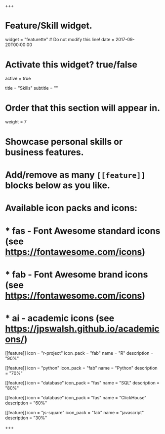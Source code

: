 +++
# Feature/Skill widget.
widget = "featurette"  # Do not modify this line!
date = 2017-09-20T00:00:00

# Activate this widget? true/false
active = true

title = "Skills"
subtitle = ""

# Order that this section will appear in.
weight = 7

# Showcase personal skills or business features.
# 
# Add/remove as many `[[feature]]` blocks below as you like.
# 
# Available icon packs and icons:
# * fas - Font Awesome standard icons (see https://fontawesome.com/icons)
# * fab - Font Awesome brand icons (see https://fontawesome.com/icons)
# * ai - academic icons (see https://jpswalsh.github.io/academicons/)

[[feature]]
  icon = "r-project"
  icon_pack = "fab"
  name = "R"
  description = "90%"
  
[[feature]]
  icon = "python"
  icon_pack = "fab"
  name = "Python"
  description = "70%"  
  
[[feature]]
  icon = "database"
  icon_pack = "fas"
  name = "SQL"
  description = "80%"  
  
[[feature]]
  icon = "database"
  icon_pack = "fas"
  name = "ClickHouse"
  description = "60%" 
  
[[feature]]
  icon = "js-square"
  icon_pack = "fab"
  name = "javascript"
  description = "30%" 

+++
